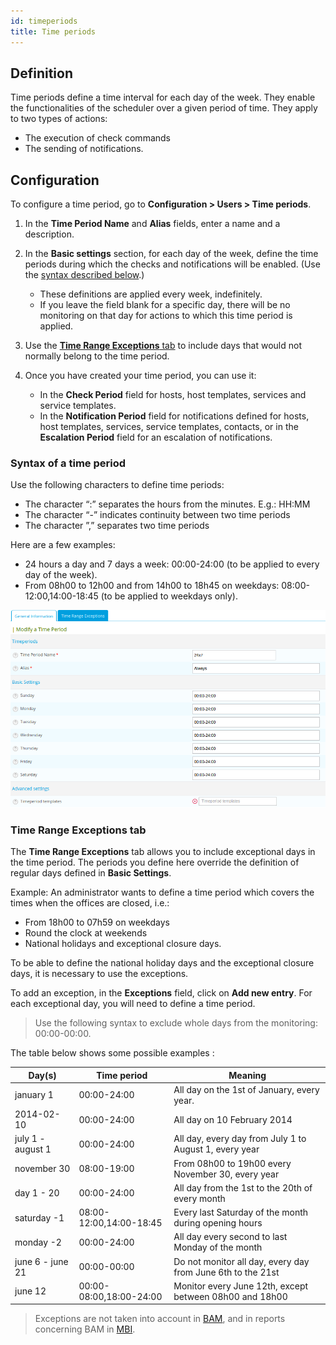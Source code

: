 ```yaml
---
id: timeperiods
title: Time periods
---
```


## Definition

Time periods define a time interval for each day of the week. They enable the functionalities of the scheduler over a given period of time. They apply to two types of actions:

* The execution of check commands
* The sending of notifications.

## Configuration

To configure a time period, go to **Configuration \> Users \> Time periods**.

1. In the **Time Period Name** and **Alias** fields, enter a name and a description.

2. In the **Basic settings** section, for each day of the week, define the time periods during which the checks and notifications will be enabled. (Use the [syntax described below](#syntax-of-a-time-period).) 

    - These definitions are applied every week, indefinitely.
    - If you leave the field blank for a specific day, there will be no monitoring on that day for actions to which this time period is applied.

3. Use the [**Time Range Exceptions** tab](#time-range-exceptions-tab) to include days that would not normally belong to the time period.

4. Once you have created your time period, you can use it:
    - In the **Check Period** field for hosts, host templates, services and service templates.
    - In the **Notification Period** field for notifications defined for hosts, host templates, services, service templates, contacts, or in the **Escalation Period** field for an escalation of notifications. 

### Syntax of a time period

Use the following characters to define time periods:

* The character “:” separates the hours from the minutes. E.g.: HH:MM
* The character “-” indicates continuity between two time periods
* The character ”,” separates two time periods

Here are a few examples:

* 24 hours a day and 7 days a week: 00:00-24:00 (to be applied to every day of the week).
* From 08h00 to 12h00 and from 14h00 to 18h45 on weekdays: 08:00-12:00,14:00-18:45 (to be applied to weekdays only).

![image](../../assets/configuration/05timeperiod.png)

### Time Range Exceptions tab

The **Time Range Exceptions** tab allows you to include exceptional days in the time period. The periods you define here override the definition of regular days defined in **Basic Settings**.

Example: An administrator wants to define a time period which covers the times when the offices are closed, i.e.:

* From 18h00 to 07h59 on weekdays
* Round the clock at weekends
* National holidays and exceptional closure days.

To be able to define the national holiday days and the exceptional closure days, it is necessary to use the exceptions.

To add an exception, in the **Exceptions** field, click on **Add new entry**. For each exceptional day, you will need to define a time period. 

> Use the following syntax to exclude whole days from the monitoring: 00:00-00:00.

The table below shows some possible examples :

| Day(s)            | Time period             | Meaning                                                   |
| ----------------- | ----------------------- | --------------------------------------------------------- |
| january 1         | 00:00-24:00             | All day on the 1st of January, every year.                |
| 2014-02-10        | 00:00-24:00             | All day on 10 February 2014                               |
| july 1 - august 1 | 00:00-24:00             | All day, every day from July 1 to August 1, every year    |
| november 30       | 08:00-19:00             | From 08h00 to 19h00 every November 30, every year         |
| day 1 - 20        | 00:00-24:00             | All day from the 1st to the 20th of every month           |
| saturday -1       | 08:00-12:00,14:00-18:45 | Every last Saturday of the month during opening hours     |
| monday -2         | 00:00-24:00             | All day every second to last Monday of the month          |
| june 6 - june 21  | 00:00-00:00             | Do not monitor all day, every day from June 6th to the 21st        |
| june 12           | 00:00-08:00,18:00-24:00 | Monitor every June 12th, except between 08h00 and 18h00 |

> Exceptions are not taken into account in [BAM](../../service-mapping/introduction.md), and in reports concerning BAM in [MBI](../../reporting/introduction.md).
